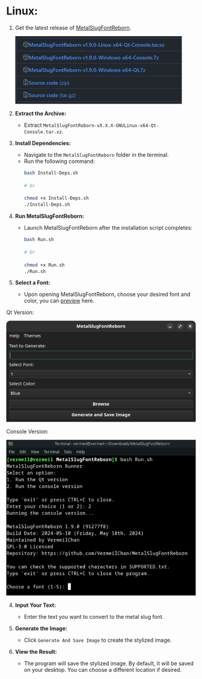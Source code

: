 # **Linux:**

1. Get the latest release of [MetalSlugFontReborn](https://github.com/VermeilChan/MetalSlugFontReborn/releases/latest).

   ![Download MetalSlugFontReborn](Markdown/Docs/Download.png)

2. **Extract the Archive:**
   - Extract `MetalSlugFontReborn-vX.X.X-GNULinux-x64-Qt-Console.tar.xz`.

3. **Install Dependencies:**
   - Navigate to the `MetalSlugFontReborn` folder in the terminal.
   - Run the following command:
      ```sh
      bash Install-Deps.sh

      # Or

      chmod +x Install-Deps.sh
      ./Install-Deps.sh
      ```

4. **Run MetalSlugFontReborn:**
   - Launch MetalSlugFontReborn after the installation script completes:
      ```sh
      bash Run.sh

      # Or

      chmod +x Run.sh
      ./Run.sh
      ```

3. **Select a Font:**
   - Upon opening MetalSlugFontReborn, choose your desired font and color, you can [preview](EXAMPLES.md) here.
   
  Qt Version:

 ![MetalSlugFontReborn](Markdown/Docs/Linux/MetalSlugFontReborn-Qt.png)

  Console Version:

  ![MetalSlugFontReborn](Markdown/Docs/Linux/MetalSlugFontReborn-Console.png)

4. **Input Your Text:**
   - Enter the text you want to convert to the metal slug font.

5. **Generate the Image:**
   - Click `Generate And Save Image` to create the stylized image.

6. **View the Result:**
   - The program will save the stylized image. By default, it will be saved on your desktop. You can choose a different location if desired.
